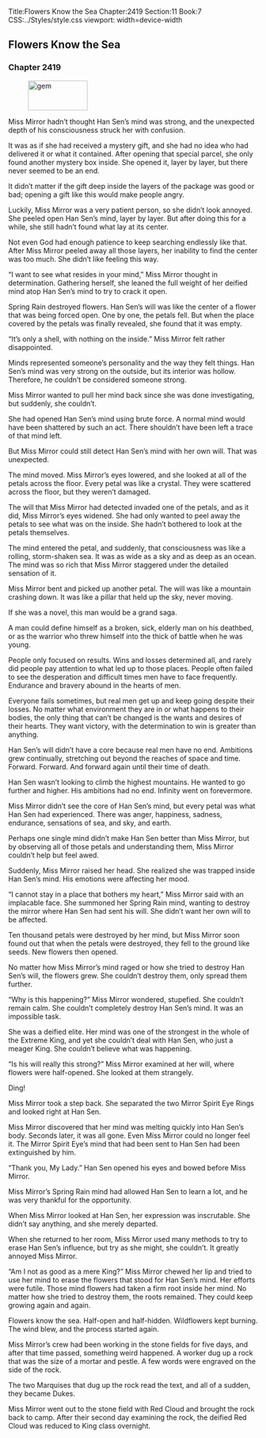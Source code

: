 Title:Flowers Know the Sea 
Chapter:2419 
Section:11 
Book:7 
CSS:../Styles/style.css 
viewport: width=device-width
  
## Flowers Know the Sea
### Chapter 2419
  
<figure>
	<img src="../Images/gem.gif" alt="gem" id="gem" width="120" height="60" />
</figure>
  

  
Miss Mirror hadn’t thought Han Sen’s mind was strong, and the unexpected depth of his consciousness struck her with confusion.

It was as if she had received a mystery gift, and she had no idea who had delivered it or what it contained. After opening that special parcel, she only found another mystery box inside. She opened it, layer by layer, but there never seemed to be an end.

It didn’t matter if the gift deep inside the layers of the package was good or bad; opening a gift like this would make people angry.

Luckily, Miss Mirror was a very patient person, so she didn’t look annoyed. She peeled open Han Sen’s mind, layer by layer. But after doing this for a while, she still hadn’t found what lay at its center.

Not even God had enough patience to keep searching endlessly like that. After Miss Mirror peeled away all those layers, her inability to find the center was too much. She didn’t like feeling this way.

“I want to see what resides in your mind,” Miss Mirror thought in determination. Gathering herself, she leaned the full weight of her deified mind atop Han Sen’s mind to try to crack it open.

Spring Rain destroyed flowers. Han Sen’s will was like the center of a flower that was being forced open. One by one, the petals fell. But when the place covered by the petals was finally revealed, she found that it was empty.

“It’s only a shell, with nothing on the inside.” Miss Mirror felt rather disappointed.

Minds represented someone’s personality and the way they felt things. Han Sen’s mind was very strong on the outside, but its interior was hollow. Therefore, he couldn’t be considered someone strong.

Miss Mirror wanted to pull her mind back since she was done investigating, but suddenly, she couldn’t.

She had opened Han Sen’s mind using brute force. A normal mind would have been shattered by such an act. There shouldn’t have been left a trace of that mind left.

But Miss Mirror could still detect Han Sen’s mind with her own will. That was unexpected.

The mind moved. Miss Mirror’s eyes lowered, and she looked at all of the petals across the floor. Every petal was like a crystal. They were scattered across the floor, but they weren’t damaged.

The will that Miss Mirror had detected invaded one of the petals, and as it did, Miss Mirror’s eyes widened. She had only wanted to peel away the petals to see what was on the inside. She hadn’t bothered to look at the petals themselves.

The mind entered the petal, and suddenly, that consciousness was like a rolling, storm-shaken sea. It was as wide as a sky and as deep as an ocean. The mind was so rich that Miss Mirror staggered under the detailed sensation of it.

Miss Mirror bent and picked up another petal. The will was like a mountain crashing down. It was like a pillar that held up the sky, never moving.

If she was a novel, this man would be a grand saga.

A man could define himself as a broken, sick, elderly man on his deathbed, or as the warrior who threw himself into the thick of battle when he was young.

People only focused on results. Wins and losses determined all, and rarely did people pay attention to what led up to those places. People often failed to see the desperation and difficult times men have to face frequently. Endurance and bravery abound in the hearts of men.

Everyone fails sometimes, but real men get up and keep going despite their losses. No matter what environment they are in or what happens to their bodies, the only thing that can’t be changed is the wants and desires of their hearts. They want victory, with the determination to win is greater than anything.

Han Sen’s will didn’t have a core because real men have no end. Ambitions grew continually, stretching out beyond the reaches of space and time. Forward. Forward. And forward again until their time of death.

Han Sen wasn’t looking to climb the highest mountains. He wanted to go further and higher. His ambitions had no end. Infinity went on forevermore.

Miss Mirror didn’t see the core of Han Sen’s mind, but every petal was what Han Sen had experienced. There was anger, happiness, sadness, endurance, sensations of sea, and sky, and earth.

Perhaps one single mind didn’t make Han Sen better than Miss Mirror, but by observing all of those petals and understanding them, Miss Mirror couldn’t help but feel awed.

Suddenly, Miss Mirror raised her head. She realized she was trapped inside Han Sen’s mind. His emotions were affecting her mood.

“I cannot stay in a place that bothers my heart,” Miss Mirror said with an implacable face. She summoned her Spring Rain mind, wanting to destroy the mirror where Han Sen had sent his will. She didn’t want her own will to be affected.

Ten thousand petals were destroyed by her mind, but Miss Mirror soon found out that when the petals were destroyed, they fell to the ground like seeds. New flowers then opened.

No matter how Miss Mirror’s mind raged or how she tried to destroy Han Sen’s will, the flowers grew. She couldn’t destroy them, only spread them further.

“Why is this happening?” Miss Mirror wondered, stupefied. She couldn’t remain calm. She couldn’t completely destroy Han Sen’s mind. It was an impossible task.

She was a deified elite. Her mind was one of the strongest in the whole of the Extreme King, and yet she couldn’t deal with Han Sen, who just a meager King. She couldn’t believe what was happening.

“Is his will really this strong?” Miss Mirror examined at her will, where flowers were half-opened. She looked at them strangely.

Ding!

Miss Mirror took a step back. She separated the two Mirror Spirit Eye Rings and looked right at Han Sen.

Miss Mirror discovered that her mind was melting quickly into Han Sen’s body. Seconds later, it was all gone. Even Miss Mirror could no longer feel it. The Mirror Spirit Eye’s mind that had been sent to Han Sen had been extinguished by him.

“Thank you, My Lady.” Han Sen opened his eyes and bowed before Miss Mirror.

Miss Mirror’s Spring Rain mind had allowed Han Sen to learn a lot, and he was very thankful for the opportunity.

When Miss Mirror looked at Han Sen, her expression was inscrutable. She didn’t say anything, and she merely departed.

When she returned to her room, Miss Mirror used many methods to try to erase Han Sen’s influence, but try as she might, she couldn’t. It greatly annoyed Miss Mirror.

“Am I not as good as a mere King?” Miss Mirror chewed her lip and tried to use her mind to erase the flowers that stood for Han Sen’s mind. Her efforts were futile. Those mind flowers had taken a firm root inside her mind. No matter how she tried to destroy them, the roots remained. They could keep growing again and again.

Flowers know the sea. Half-open and half-hidden. Wildflowers kept burning. The wind blew, and the process started again.

Miss Mirror’s crew had been working in the stone fields for five days, and after that time passed, something weird happened. A worker dug up a rock that was the size of a mortar and pestle. A few words were engraved on the side of the rock.

The two Marquises that dug up the rock read the text, and all of a sudden, they became Dukes.

Miss Mirror went out to the stone field with Red Cloud and brought the rock back to camp. After their second day examining the rock, the deified Red Cloud was reduced to King class overnight.